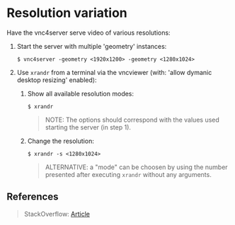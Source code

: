 # Resolution variation

Have the vnc4server serve video of various resolutions:

1. Start the server with multiple 'geometry' instances:

	```
	$ vnc4server -geometry <1920x1200> -geometry <1280x1024>
	```

2. Use `xrandr` from a terminal via the vncviewer (with: 'allow dymanic desktop resizing' enabled):

	1. Show all available resolution modes:

		```
		$ xrandr
		```
		> NOTE: The options should correspond with the values used starting the server (in step 1).

	2. Change the resolution:

	 	```
		$ xrandr -s <1280x1024>
		```

		> ALTERNATIVE: a "mode" can be choosen by using the number presented after executing `xrandr` without any arguments.


## References

> StackOverflow:
[Article][1]


<!-- REFERENCES -->

[1]:http://stackoverflow.com/a/8388065/6737459
